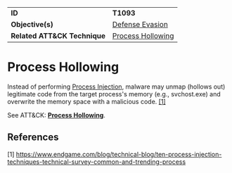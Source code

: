 |||
|---------|------------------------|
|**ID**|**T1093**|
|**Objective(s)**| [Defense Evasion](../defense-evasion)|
|**Related ATT&CK Technique**|[Process Hollowing](https://attack.mitre.org/techniques/T1093)|


Process Hollowing
=================
Instead of performing [Process Injection](../defense-evasion/process-inject.md), malware may unmap (hollows out) legitimate code from the target process's memory (e.g., svchost.exe) and overwrite the memory space with a malicious code. [[1]](#1)

See ATT&CK: [**Process Hollowing**](https://attack.mitre.org/techniques/T1093).

References
----------
<a name="1">[1]</a> https://www.endgame.com/blog/technical-blog/ten-process-injection-techniques-technical-survey-common-and-trending-process 